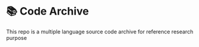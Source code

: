 # 📚 Code Archive 

This repo is a multiple language source code archive for reference research purpose